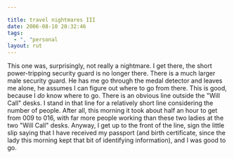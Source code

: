 ```yaml
---

title: travel nightmares III
date: 2006-08-10 20:32:46
tags:
  - ", "personal
layout: rut
---
```


This one was, surprisingly, not really a nightmare.  I get there, the short power-tripping security guard is no longer there.  There is a much larger male security guard.  He has me go through the medal detector and leaves me alone, he assumes I can figure out where to go from there.  This is good, because I <em>do</em> know where to go.  There is an obvious line outside the "Will Call" desks.  I stand in that line for a relatively short line considering the number of people.  After all, this morning it took about half an hour to get from 009 to 016, with far more people working than these two ladies at the two "Will Call" desks.  Anyway, I get up to the front of the line, sign the little slip saying that I have received my passport (and birth certificate, since the lady this morning kept that bit of identifying information), and I was good to go.

